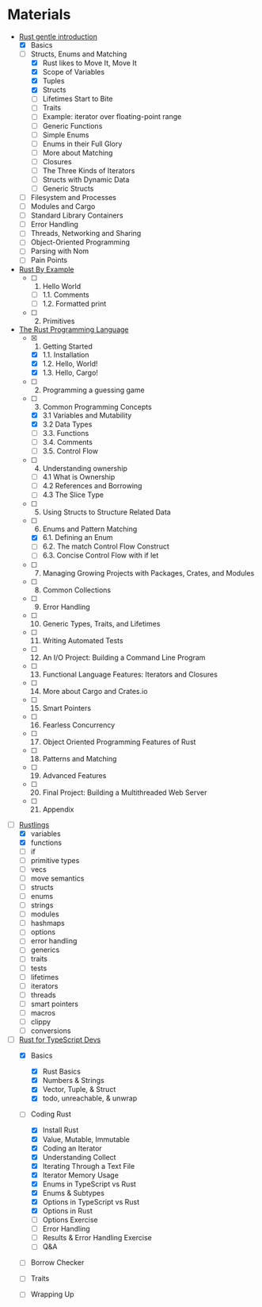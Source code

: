 # Materials

- [Rust gentle introduction](https://stevedonovan.github.io/rust-gentle-intro/readme.html)
    - [x] Basics
    - [ ] Structs, Enums and Matching
        - [x] Rust likes to Move It, Move It
        - [x] Scope of Variables
        - [x] Tuples
        - [x] Structs
        - [ ] Lifetimes Start to Bite
        - [ ] Traits
        - [ ] Example: iterator over floating-point range
        - [ ] Generic Functions
        - [ ] Simple Enums
        - [ ] Enums in their Full Glory
        - [ ] More about Matching
        - [ ] Closures
        - [ ] The Three Kinds of Iterators
        - [ ] Structs with Dynamic Data
        - [ ] Generic Structs
    - [ ] Filesystem and Processes
    - [ ] Modules and Cargo
    - [ ] Standard Library Containers
    - [ ] Error Handling
    - [ ] Threads, Networking and Sharing
    - [ ] Object-Oriented Programming
    - [ ] Parsing with Nom
    - [ ] Pain Points
- [Rust By Example](https://doc.rust-lang.org/rust-by-example/)
    - [ ] 1. Hello World
        - [ ] 1.1. Comments
        - [ ] 1.2. Formatted print
    - [ ] 2. Primitives
- [The Rust Programming Language](https://doc.rust-lang.org/)
    - [x] 1. Getting Started
        - [x] 1.1. Installation
        - [x] 1.2. Hello, World!
        - [x] 1.3. Hello, Cargo!
    - [ ] 2. Programming a guessing game
    - [ ] 3. Common Programming Concepts
        - [x] 3.1 Variables and Mutability
        - [x] 3.2 Data Types
        - [ ] 3.3. Functions
        - [ ] 3.4. Comments
        - [ ] 3.5. Control Flow
    - [ ] 4. Understanding ownership
        - [ ] 4.1 What is Ownership
        - [ ] 4.2 References and Borrowing
        - [ ] 4.3 The Slice Type
    - [ ] 5. Using Structs to Structure Related Data
    - [ ] 6. Enums and Pattern Matching
        - [x] 6.1. Defining an Enum
        - [ ] 6.2. The match Control Flow Construct
        - [ ] 6.3. Concise Control Flow with if let
    - [ ] 7. Managing Growing Projects with Packages, Crates, and Modules
    - [ ] 8. Common Collections
    - [ ] 9. Error Handling
    - [ ] 10. Generic Types, Traits, and Lifetimes
    - [ ] 11. Writing Automated Tests
    - [ ] 12. An I/O Project: Building a Command Line Program
    - [ ] 13. Functional Language Features: Iterators and Closures
    - [ ] 14. More about Cargo and Crates.io
    - [ ] 15. Smart Pointers
    - [ ] 16. Fearless Concurrency
    - [ ] 17. Object Oriented Programming Features of Rust
    - [ ] 18. Patterns and Matching
    - [ ] 19. Advanced Features
    - [ ] 20. Final Project: Building a Multithreaded Web Server
    - [ ] 21. Appendix
- [ ] [Rustlings](https://github.com/rust-lang/rustlings)
    - [x] variables      
    - [x] functions      
    - [ ] if             
    - [ ] primitive types
    - [ ] vecs           
    - [ ] move semantics 
    - [ ] structs
    - [ ] enums     
    - [ ] strings        
    - [ ] modules        
    - [ ] hashmaps
    - [ ] options        
    - [ ] error handling 
    - [ ] generics       
    - [ ] traits         
    - [ ] tests          
    - [ ] lifetimes      
    - [ ] iterators      
    - [ ] threads        
    - [ ] smart pointers 
    - [ ] macros         
    - [ ] clippy         
    - [ ] conversions    
- [ ] [Rust for TypeScript Devs](https://frontendmasters.com/courses/rust-ts-devs)
    - [x] Basics
        - [x] Rust Basics
        - [x] Numbers & Strings
        - [x] Vector, Tuple, & Struct
        - [x] todo, unreachable, & unwrap
    - [ ] Coding Rust
        - [x] Install Rust
        - [x] Value, Mutable, Immutable
        - [x] Coding an Iterator
        - [x] Understanding Collect
        - [x] Iterating Through a Text File
        - [x] Iterator Memory Usage
        - [x] Enums in TypeScript vs Rust
        - [x] Enums & Subtypes
        - [x] Options in TypeScript vs Rust
        - [x] Options in Rust
        - [ ] Options Exercise
        - [ ] Error Handling
        - [ ] Results & Error Handling Exercise
        - [ ] Q&A
    - [ ] Borrow Checker
    - [ ] Traits
    - [ ] Wrapping Up
        